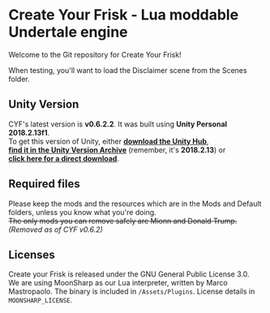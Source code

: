 # Create Your Frisk - Lua moddable Undertale engine

Welcome to the Git repository for Create Your Frisk!

When testing, you'll want to load the Disclaimer scene from the Scenes folder.

## Unity Version

CYF's latest version is **v0.6.2.2**. It was built using **Unity Personal 2018.2.13f1**.  
To get this version of Unity, either [**download the Unity Hub**](https://unity3d.com/get-unity/download),  
[**find it in the Unity Version Archive**](https://unity3d.com/get-unity/download/archive) (remember, it's **2018.2.13**) or  
[**click here for a direct download**](https://netstorage.unity3d.com/unity/83fbdcd35118/UnityDownloadAssistant-2018.2.13f1.exe).

## Required files

Please keep the mods and the resources which are in the Mods and Default folders, unless you know what you're doing.  
~~The only mods you can remove safely are Mionn and Donald Trump.~~ *(Removed as of CYF v0.6.2)*

## Licenses

Create your Frisk is released under the GNU General Public License 3.0.  
We are using MoonSharp as our Lua interpreter, written by Marco Mastropaolo. The binary is included in `/Assets/Plugins`. License details in `MOONSHARP_LICENSE`.